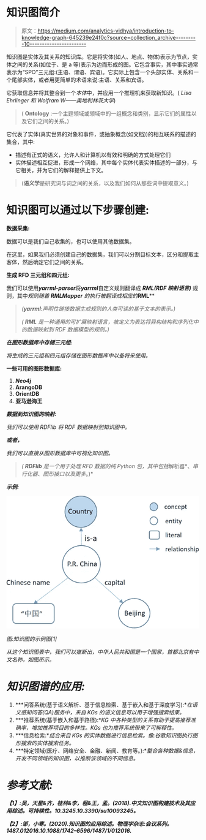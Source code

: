 # 知识图简介

> 原文：<https://medium.com/analytics-vidhya/introduction-to-knowledge-graph-645239e24f0c?source=collection_archive---------10----------------------->

知识图是实体及其关系的知识库。它是将实体(如人、地点、物体)表示为节点，实体之间的关系(如位于、是 a 等)表示为边而形成的图。它包含事实，其中事实通常表示为“SPO”三元组:(主语、谓语、宾语)。它实际上包含一个头部实体、关系和一个尾部实体，或者用更简单的术语来说:主语、关系和宾语。

它获取信息并将其整合到一个*本体*中，并应用一个推理机来获取新知识。( *Lisa Ehrlinger 和 Wolfram W——奥地利林茨大学*)

> ( **Ontology** :一个主题领域或领域中的一组概念和类别，显示它们的属性以及它们之间的关系。)

它代表了实体(真实世界的对象和事件，或抽象概念(如文档))的相互联系的描述的集合，其中:

*   描述有正式的语义，允许人和计算机以有效和明确的方式处理它们
*   实体描述相互促进，形成一个网络，其中每个实体代表实体描述的一部分，与它相关，并为它们的解释提供上下文。

> (**语义学**是研究词与词之间的关系，以及我们如何从那些词中提取意义。)

# **知识图可以通过以下步骤创建:**

**数据采集:**

数据可以是我们自己收集的，也可以使用其他数据集。

在这里，如果我们必须创建自己的数据集，我们可以分割目标文本，区分和提取主客体，然后确定它们之间的关系。

**生成 RFD 三元组和四元组:**

我们可以使用***yarrml-parser***将***yarrml***自定义规则翻译成 ***RML(RDF 映射语言)*** 规则，其中*规则随着 ***RMLMapper*** 的执行被翻译成相应的***RML****

> *(**yarrml**:声明性链接数据生成规则的人类可读的基于文本的表示。)*
> 
> *( **RML** 是一种通用的可扩展映射语言，被定义为表达将异构结构和序列化中的数据映射到 RDF *数据模型*的规则。)*

***在图形数据库中存储三元组:***

*将生成的三元组和四元组存储在图形数据库中以备将来使用。*

****一些可用的图形数据库:****

1.  ***Neo4j***
2.  ****ArangoDB****
3.  ****OrientDB****
4.  ****亚马逊海王****

***数据到知识图的映射:***

*我们可以使用 *RDFlib* 将 *RDF* 数据映射到知识图中。*

***或者，***

*我们可以直接从图形数据库中可视化知识图。*

> *( ***RDFlib*** 是一个用于处理 *RFD* 数据的纯 Python 包，其中包括*解析器*、*串行化器*、*图形接口以及更多*。)*

***示例:***

*![](img/539685cc884a134a8256d1af54a2c531.png)*

*图:知识图的示例图[1]*

*从这个知识图表中，我们可以推断出，中华人民共和国是一个国家，首都北京有中文名称，如图所示。*

# ***知识图谱的应用:***

1.  ***问答系统(基于语义解析、基于信息检索、基于嵌入和基于深度学习):**在语义感知问答(QA)服务中，来自 KGs 的语义信息可以用于增强搜索结果。*
2.  ***推荐系统(基于嵌入和基于路径):**KG 中各种类型的关系有助于提高推荐准确率，增加推荐项目的多样性。KGs 也为推荐系统带来了可解释性。*
3.  ***信息检索:**结合来自 KGs 的实体数据进行信息检索。像:谷歌知识图执行图形搜索的实体搜索任务。*
4.  ***特定领域(医疗、网络安全、金融、新闻、教育等。):**整合各种数据&信息，开发不同领域的知识图，以推断该领域的不同信息。*

# ***参考文献:***

***【1】:吴，天星&齐，桂林&李，程&王，孟。(2018).中文知识图构建技术及其应用综述。可持续性。10.3245.10.3390/su10093245。***

***【2】:邹，小寒。(2020).知识图的应用综述。物理学杂志:会议系列。1487.012016.10.1088/1742–6596/1487/1/012016.***